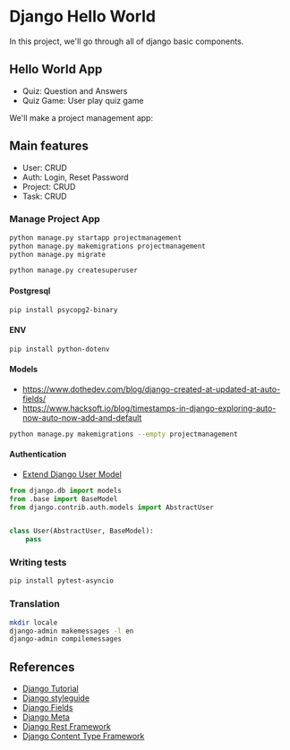 # Django Hello World

In this project, we'll go through all of django basic components.

## Hello World App

- Quiz: Question and Answers
- Quiz Game: User play quiz game

We'll make a project management app:

## Main features

- User: CRUD
- Auth: Login, Reset Password
- Project: CRUD
- Task: CRUD

### Manage Project App

```sh
python manage.py startapp projectmanagement
python manage.py makemigrations projectmanagement
python manage.py migrate
```

```sh
python manage.py createsuperuser
```

#### Postgresql

```sh
pip install psycopg2-binary
```

#### ENV

```sh
pip install python-dotenv
```

#### Models

- https://www.dothedev.com/blog/django-created-at-updated-at-auto-fields/
- https://www.hacksoft.io/blog/timestamps-in-django-exploring-auto-now-auto-now-add-and-default

```sh
python manage.py makemigrations --empty projectmanagement
```

#### Authentication

- [Extend Django User Model](https://simpleisbetterthancomplex.com/tutorial/2016/07/22/how-to-extend-django-user-model.html)

```py
from django.db import models
from .base import BaseModel
from django.contrib.auth.models import AbstractUser


class User(AbstractUser, BaseModel):
    pass
```

### Writing tests

```sh
pip install pytest-asyncio
```

### Translation

```sh
mkdir locale
django-admin makemessages -l en
django-admin compilemessages
```

## References

- [Django Tutorial](https://docs.djangoproject.com/en/5.0/intro/tutorial01/)
- [Django styleguide](https://github.com/HackSoftware/Django-Styleguide-Example)
- [Django Fields](https://docs.djangoproject.com/en/5.0/ref/models/fields/#choices)
- [Django Meta](https://docs.djangoproject.com/en/5.0/ref/models/options/)
- [Django Rest Framework](https://www.django-rest-framework.org/api-guide/viewsets/#example_3)
- [Django Content Type Framework](https://docs.djangoproject.com/en/5.0/ref/contrib/contenttypes/)